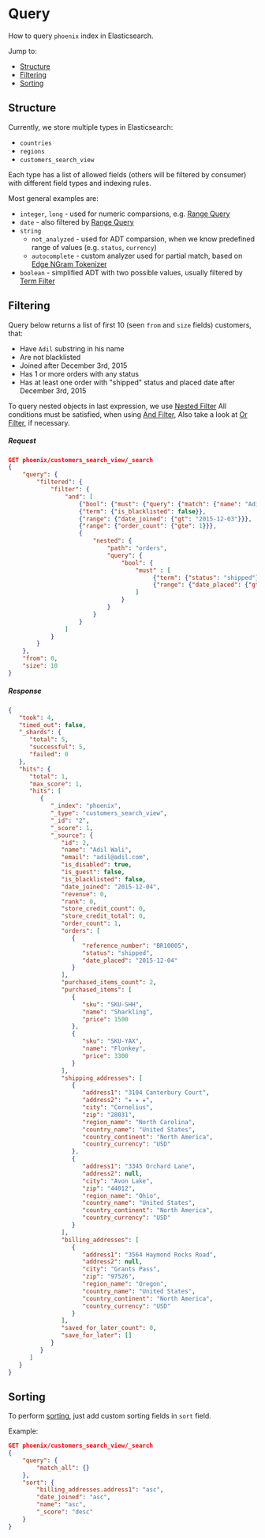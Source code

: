 # Query

How to query `phoenix` index in Elasticsearch.

Jump to:
* [Structure](#structure)
* [Filtering](#filtering)
* [Sorting](#sorting)

## Structure

Currently, we store multiple types in Elasticsearch:
* `countries`
* `regions` 
* `customers_search_view`

Each type has a list of allowed fields (others will be filtered by consumer) with different field types and indexing rules.

Most general examples are:
* `integer`, `long` - used for numeric comparsions, e.g. [Range Query](https://www.elastic.co/guide/en/elasticsearch/reference/1.7/query-dsl-range-query.html)
* `date` - also filtered by [Range Query](https://www.elastic.co/guide/en/elasticsearch/reference/1.7/query-dsl-range-query.html)
* `string`
  * `not_analyzed` - used for ADT comparsion, when we know predefined range of values (e.g. `status`, `currency`)
  * `autocomplete` - custom analyzer used for partial match, based on [Edge NGram Tokenizer](https://www.elastic.co/guide/en/elasticsearch/reference/1.7/analysis-edgengram-tokenizer.html)
* `boolean` - simplified ADT with two possible values, usually filtered by [Term Filter](https://www.elastic.co/guide/en/elasticsearch/reference/1.7/query-dsl-term-query.html)

## Filtering

Query below returns a list of first 10 (seen `from` and `size` fields) customers, that:
* Have `Adil` substring in his name
* Are not blacklisted
* Joined after December 3rd, 2015
* Has 1 or more orders with any status
* Has at least one order with "shipped" status and placed date after December 3rd, 2015

To query nested objects in last expression, we use [Nested Filter](https://www.elastic.co/guide/en/elasticsearch/reference/2.0/query-dsl-nested-query.html)
All conditions must be satisfied, when using [And Filter](https://www.elastic.co/guide/en/elasticsearch/reference/1.7/query-dsl-and-filter.html), 
Also take a look at [Or Filter](https://www.elastic.co/guide/en/elasticsearch/reference/1.4/query-dsl-or-filter.html), if necessary.

##### Request

```json
GET phoenix/customers_search_view/_search
{
    "query": {
        "filtered": {
            "filter": {
                "and": [
                    {"bool": {"must": {"query": {"match": {"name": "Adil"}}}}},
                    {"term": {"is_blacklisted": false}},
                    {"range": {"date_joined": {"gt": "2015-12-03"}}},
                    {"range": {"order_count": {"gte": 1}}},
                    {
                        "nested": {
                            "path": "orders",
                            "query": {
                                "bool": {
                                    "must" : [
                                         {"term": {"status": "shipped"}},
                                         {"range": {"date_placed": {"gt": "2015-12-03"}}}
                                    ]
                                }
                            }
                        }
                    }
                ]
            }    
        }
    },
    "from": 0,
    "size": 10
}
```

##### Response

```json
{
   "took": 4,
   "timed_out": false,
   "_shards": {
      "total": 5,
      "successful": 5,
      "failed": 0
   },
   "hits": {
      "total": 1,
      "max_score": 1,
      "hits": [
         {
            "_index": "phoenix",
            "_type": "customers_search_view",
            "_id": "2",
            "_score": 1,
            "_source": {
               "id": 2,
               "name": "Adil Wali",
               "email": "adil@adil.com",
               "is_disabled": true,
               "is_guest": false,
               "is_blacklisted": false,
               "date_joined": "2015-12-04",
               "revenue": 0,
               "rank": 0,
               "store_credit_count": 0,
               "store_credit_total": 0,
               "order_count": 1,
               "orders": [
                  {
                     "reference_number": "BR10005",
                     "status": "shipped",
                     "date_placed": "2015-12-04"
                  }
               ],
               "purchased_items_count": 2,
               "purchased_items": [
                  {
                     "sku": "SKU-SHH",
                     "name": "Sharkling",
                     "price": 1500
                  },
                  {
                     "sku": "SKU-YAX",
                     "name": "Flonkey",
                     "price": 3300
                  }
               ],
               "shipping_addresses": [
                  {
                     "address1": "3104 Canterbury Court",
                     "address2": "★ ★ ★",
                     "city": "Cornelius",
                     "zip": "28031",
                     "region_name": "North Carolina",
                     "country_name": "United States",
                     "country_continent": "North America",
                     "country_currency": "USD"
                  },
                  {
                     "address1": "3345 Orchard Lane",
                     "address2": null,
                     "city": "Avon Lake",
                     "zip": "44012",
                     "region_name": "Ohio",
                     "country_name": "United States",
                     "country_continent": "North America",
                     "country_currency": "USD"
                  }
               ],
               "billing_addresses": [
                  {
                     "address1": "3564 Haymond Rocks Road",
                     "address2": null,
                     "city": "Grants Pass",
                     "zip": "97526",
                     "region_name": "Oregon",
                     "country_name": "United States",
                     "country_continent": "North America",
                     "country_currency": "USD"
                  }
               ],
               "saved_for_later_count": 0,
               "save_for_later": []
            }
         }
      ]
   }
}
```

## Sorting

To perform [sorting](https://www.elastic.co/guide/en/elasticsearch/guide/current/_sorting.html), just add custom sorting fields in `sort` field.

Example:

```json
GET phoenix/customers_search_view/_search
{
    "query": {
        "match_all": {}
    },
    "sort": {
        "billing_addresses.address1": "asc",
        "date_joined": "asc",
        "name": "asc",
        "_score": "desc"
    }
}
```